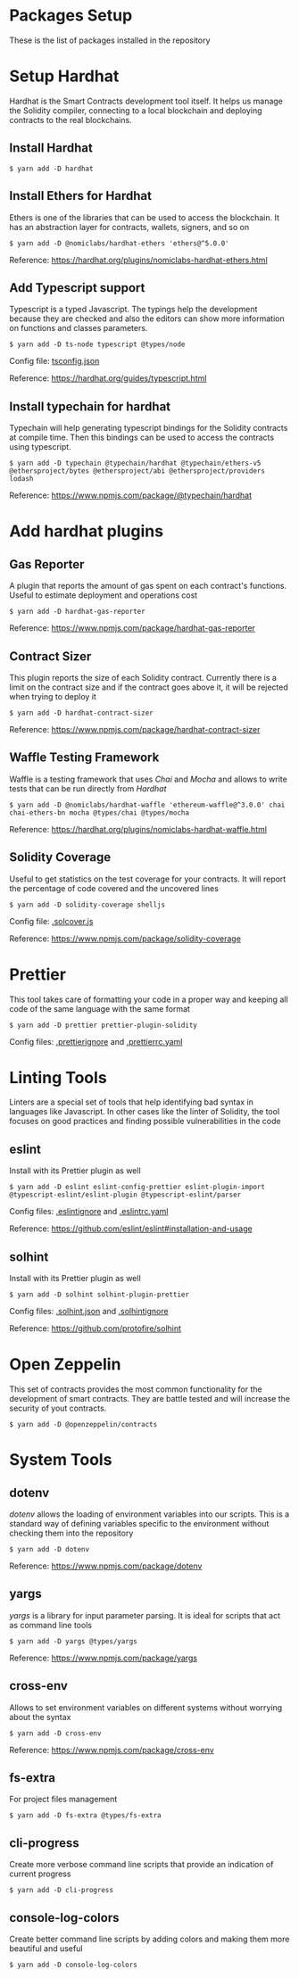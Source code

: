 # Packages Setup

These is the list of packages installed in the repository

# Setup Hardhat

Hardhat is the Smart Contracts development tool itself. It helps us manage the Solidity compiler, connecting to a local blockchain and deploying contracts to the real blockchains.

## Install Hardhat

```
$ yarn add -D hardhat
```

## Install Ethers for Hardhat

Ethers is one of the libraries that can be used to access the blockchain. It has an abstraction layer for contracts, wallets, signers, and so on

```
$ yarn add -D @nomiclabs/hardhat-ethers 'ethers@^5.0.0'
```

Reference: https://hardhat.org/plugins/nomiclabs-hardhat-ethers.html

## Add Typescript support

Typescript is a typed Javascript. The typings help the development because they are checked and also the editors can show more information on functions and classes parameters.

```
$ yarn add -D ts-node typescript @types/node
```

Config file: [tsconfig.json](tsconfig.json)

Reference: https://hardhat.org/guides/typescript.html

## Install typechain for hardhat

Typechain will help generating typescript bindings for the Solidity contracts at compile time. Then this bindings can be used to access the contracts using typescript.

```
$ yarn add -D typechain @typechain/hardhat @typechain/ethers-v5 @ethersproject/bytes @ethersproject/abi @ethersproject/providers lodash
```

Reference: https://www.npmjs.com/package/@typechain/hardhat

# Add hardhat plugins

## Gas Reporter

A plugin that reports the amount of gas spent on each contract's functions. Useful to estimate deployment and operations cost

```
$ yarn add -D hardhat-gas-reporter
```

Reference: https://www.npmjs.com/package/hardhat-gas-reporter

## Contract Sizer

This plugin reports the size of each Solidity contract. Currently there is a limit on the contract size and if the contract goes above it, it will be rejected when trying to deploy it

```
$ yarn add -D hardhat-contract-sizer
```

Reference: https://www.npmjs.com/package/hardhat-contract-sizer

## Waffle Testing Framework

Waffle is a testing framework that uses _Chai_ and _Mocha_ and allows to write tests that can be run directly from _Hardhat_

```
$ yarn add -D @nomiclabs/hardhat-waffle 'ethereum-waffle@^3.0.0' chai chai-ethers-bn mocha @types/chai @types/mocha
```

Reference: https://hardhat.org/plugins/nomiclabs-hardhat-waffle.html

## Solidity Coverage

Useful to get statistics on the test coverage for your contracts. It will report the percentage of code covered and the uncovered lines

```
$ yarn add -D solidity-coverage shelljs
```

Config file: [.solcover.js](.solcover.js)

Reference: https://www.npmjs.com/package/solidity-coverage

# Prettier

This tool takes care of formatting your code in a proper way and keeping all code of the same language with the same format

```
$ yarn add -D prettier prettier-plugin-solidity
```

Config files: [.prettierignore](.prettierignore) and [.prettierrc.yaml](.prettierrc.yaml)

# Linting Tools

Linters are a special set of tools that help identifying bad syntax in languages like Javascript. In other cases like the linter of Solidity, the tool focuses on good practices and finding possible vulnerabilities in the code

## eslint

Install with its Prettier plugin as well

```
$ yarn add -D eslint eslint-config-prettier eslint-plugin-import @typescript-eslint/eslint-plugin @typescript-eslint/parser
```

Config files: [.eslintignore](.eslintignore) and [.eslintrc.yaml](.eslintrc.yaml)

Reference: https://github.com/eslint/eslint#installation-and-usage

## solhint

Install with its Prettier plugin as well

```
$ yarn add -D solhint solhint-plugin-prettier
```

Config files: [.solhint.json](.solhint.json) and [.solhintignore](.solhintignore)

Reference: https://github.com/protofire/solhint


# Open Zeppelin

This set of contracts provides the most common functionality for the development of smart contracts. They are battle tested and will increase the security of yout contracts.

```
$ yarn add -D @openzeppelin/contracts
```

# System Tools

## dotenv

_dotenv_ allows the loading of environment variables into our scripts. This is a standard way of defining variables specific to the environment without checking them into the repository

```
$ yarn add -D dotenv
```

Reference: https://www.npmjs.com/package/dotenv

## yargs

_yargs_ is a library for input parameter parsing. It is ideal for scripts that act as command line tools

```
$ yarn add -D yargs @types/yargs
```

Reference: https://www.npmjs.com/package/yargs

## cross-env

Allows to set environment variables on different systems without worrying about the syntax

```
$ yarn add -D cross-env
```

Reference: https://www.npmjs.com/package/cross-env

## fs-extra

For project files management

```
$ yarn add -D fs-extra @types/fs-extra
```

## cli-progress

Create more verbose command line scripts that provide an indication of current progress

```
$ yarn add -D cli-progress
```

## console-log-colors

Create better command line scripts by adding colors and making them more beautiful and useful

```
$ yarn add -D console-log-colors
```

